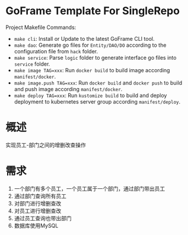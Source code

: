 # GoFrame Template For SingleRepo

Project Makefile Commands: 
- `make cli`: Install or Update to the latest GoFrame CLI tool.
- `make dao`: Generate go files for `Entity/DAO/DO` according to the configuration file from `hack` folder.
- `make service`: Parse `logic` folder to generate interface go files into `service` folder.
- `make image TAG=xxx`: Run `docker build` to build image according `manifest/docker`.
- `make image.push TAG=xxx`: Run `docker build` and `docker push` to build and push image according `manifest/docker`.
- `make deploy TAG=xxx`: Run `kustomize build` to build and deploy deployment to kubernetes server group according `manifest/deploy`.

# 概述
实现员工-部门之间的增删改查操作

# 需求
1. 一个部门有多个员工，一个员工属于一个部门，通过部门带出员工
2. 通过部门查询所有员工
3. 对部门进行增删查改
4. 对员工进行增删查改
5. 通过员工查询也带出部门
6. 数据库使用MySQL

